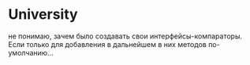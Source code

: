 # University
не понимаю, зачем было создавать свои интерфейсы-компараторы. 
Если только для добавления в дальнейшем в них методов по-умолчанию...

